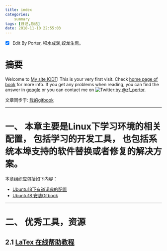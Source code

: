```yaml
---
title: index
categories:      
    summary    
tags: [日记,总结]
date: 2018-11-10 22:55:03
---
```


- [x] Edit By Porter, 积水成渊,蛟龙生焉。

# 摘要

Welcome to [My site IODT](http://index.porterpan.top/)! This is your very first visit. Check [home page of book](https://porter.gitbook.io/deep-learning-series/) for more info. If you get any problems when reading, you can find the answer in [google](https://www.google.com) or you can contact me on ![Twitter](./image1/twitter.ico):[by @zf_pertor](https://twitter.com/zf_pertor?lang=en).

文章同步于: [我的gitbook](https://porter.gitbook.io/)

<!-- more -->

------------------

# 一、 本章主要是Linux下学习环境的相关配置， 包括学习的开发工具， 也包括系统本埠支持的软件替换或者修复的解决方案。
本章组织应包括如下内容：

* [Ubuntu18下有道词典的配置](./Ubuntu18下有道词典的配置.md)
* [Ubuntu18 安装Gitbook](./Ubuntu18安装Gitbook.md)


----------

# 二、 优秀工具，资源

## 2.1 [LaTex 在线帮助教程](www.ctex.org/OnlineDocuments)

